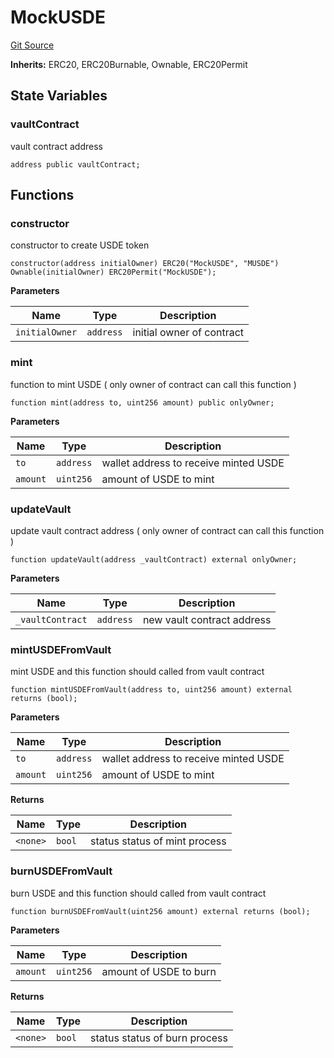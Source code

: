 # MockUSDE
[Git Source](https://github.com/onekill0503/donate-sc/blob/b586165cee99e3057a977a781c8c80d9f666681c/src\MockUSDE.sol)

**Inherits:**
ERC20, ERC20Burnable, Ownable, ERC20Permit


## State Variables
### vaultContract
vault contract address


```solidity
address public vaultContract;
```


## Functions
### constructor

constructor to create USDE token


```solidity
constructor(address initialOwner) ERC20("MockUSDE", "MUSDE") Ownable(initialOwner) ERC20Permit("MockUSDE");
```
**Parameters**

|Name|Type|Description|
|----|----|-----------|
|`initialOwner`|`address`|initial owner of contract|


### mint

function to mint USDE ( only owner of contract can call this function )


```solidity
function mint(address to, uint256 amount) public onlyOwner;
```
**Parameters**

|Name|Type|Description|
|----|----|-----------|
|`to`|`address`|wallet address to receive minted USDE|
|`amount`|`uint256`|amount of USDE to mint|


### updateVault

update vault contract address ( only owner of contract can call this function )


```solidity
function updateVault(address _vaultContract) external onlyOwner;
```
**Parameters**

|Name|Type|Description|
|----|----|-----------|
|`_vaultContract`|`address`|new vault contract address|


### mintUSDEFromVault

mint USDE and this function should called from vault contract


```solidity
function mintUSDEFromVault(address to, uint256 amount) external returns (bool);
```
**Parameters**

|Name|Type|Description|
|----|----|-----------|
|`to`|`address`|wallet address to receive minted USDE|
|`amount`|`uint256`|amount of USDE to mint|

**Returns**

|Name|Type|Description|
|----|----|-----------|
|`<none>`|`bool`|status status of mint process|


### burnUSDEFromVault

burn USDE and this function should called from vault contract


```solidity
function burnUSDEFromVault(uint256 amount) external returns (bool);
```
**Parameters**

|Name|Type|Description|
|----|----|-----------|
|`amount`|`uint256`|amount of USDE to burn|

**Returns**

|Name|Type|Description|
|----|----|-----------|
|`<none>`|`bool`|status status of burn process|


